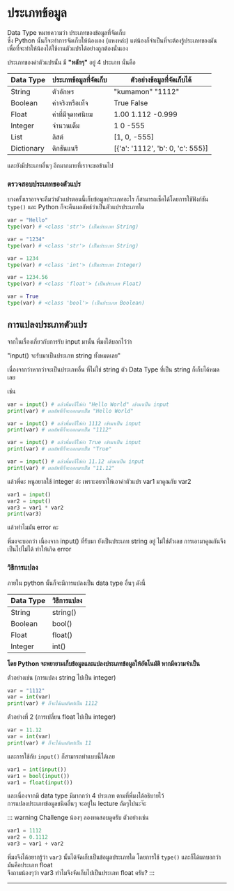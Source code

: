 # ประเภทข้อมูล
Data Type หมายความว่า ประเภทของข้อมูลที่จัดเก็บ <br>
ซึ่ง Python นั้นก็จะทำการจัดเก็บให้น้องเอง (แหงหล่ะ) แต่น้องก็จำเป็นที่จะต้องรู้ประเภทของมัน เพื่อที่จะทำให้น้องได้ใช้งานตัวแปรได้อย่างถูกต้องนั่นเอง

ประเภทของค่าตัวแปรนั้น มี **"หลักๆ"** อยู่ 4 ประเภท นั่นคือ

| Data Type     | ประเภทข้อมูลที่จัดเก็บ    | ตัวอย่างข้อมูลที่จัดเก็บได้  |
|-----------	|---------------------|---------------------|
| String    	| ตัวอักษร           	| "kumamon" "1112"    |
| Boolean   	| ค่าจริงหรือเท็จ         | True False        	|
| Float     	| ค่าที่มีจุดทศนิยม      	| 1.00 1.112 -0.999   |
| Integer   	| จำนวนเต็ม            | 1 0 -555          	 |
| List   	    | ลิสต์                 | [1, 0, -555]        |
| Dictionary   	| ดิกชันแนรี             | [{'a': '1112', 'b': 0, 'c': 555}]          	 |

และยังมีประเภทอื่นๆ อีกมากมายที่เราจะขอข้ามไป

### ตรวจสอบประเภทของตัวแปร
บางครั้งเราอาจจะลืมว่าตัวแปรตอนนี้เก็บข้อมูลประเภทอะไร ก็สามารถเช็คได้โดยการใช้ฟังก์ชัน `type()` และ Python ก็จะคืนผลลัพธ์ว่าเป็นตัวแปรประเภทใด

```python
var = "Hello"
type(var) # <class 'str'> (เป็นประเภท String)

var = "1234"
type(var) # <class 'str'> (เป็นประเภท String)

var = 1234
type(var) # <class 'int'> (เป็นประเภท Integer)

var = 1234.56
type(var) # <class 'float'> (เป็นประเภท Float)

var = True
type(var) # <class 'bool'> (เป็นประเภท Boolean)
```

## การแปลงประเภทตัวแปร
จากในเรื่องเกี่ยวกับการรับ input มานั้น พี่มงได้บอกไว้ว่า

"input() จะรับมาเป็นประเภท string ทั้งหมดเลย"

เนื่องจากว่าหากว่าจะเป็นประเภทอื่น ที่ไม่ใช่ string ตัว Data Type ที่เป็น string ก็เก็บได้หมดเลย

เช่น
```python
var = input() # แล้วพี่มงก็ใส่ค่า "Hello World" เข้ามาเป็น input
print(var) # ผลลัพทืก็จะออกมาเป็น "Hello World"

var = input() # แล้วพี่มงก็ใส่ค่า 1112 เข้ามาเป็น input
print(var) # ผลลัพทืก็จะออกมาเป็น "1112"

var = input() # แล้วพี่มงก็ใส่ค่า True เข้ามาเป็น input
print(var) # ผลลัพทืก็จะออกมาเป็น "True"

var = input() # แล้วพี่มงก็ใส่ค่า 11.12 เข้ามาเป็น input
print(var) # ผลลัพทืก็จะออกมาเป็น "11.12"
```

แล้วพี่คะ หนูอยากใช้ integer อ่ะ เพราะอยากให้เอาค่าตัวแปร var1 มาคูณกับ var2
```python
var1 = input()
var2 = input()
var3 = var1 * var2
print(var3)
```

แล้วทำไมมัน error คะ

พี่มงจะบอกว่า เนื่องจาก input() ที่รับมา ยังเป็นประเภท string อยู่ ไม่ใช่ตัวเลข การเอามาคูณกันจึงเป็นไปไม่ได้ ทำให้เกิด error

### วิธีการแปลง
ภายใน python นั้นก็จะมีการแปลงเป็น data type อื่นๆ ดังนี้

| Data Type 	| วิธีการแปลง 	|
|-----------	|-----------	|
| String    	| string()  	|
| Boolean   	| bool()      |
| Float     	| float()   	|
| Integer   	| int()     	|

**โดย Python จะพยายามเก็บข้อมูลและแปลงประเภทข้อมูลให้อัตโนมัติ หากมีความจำเป็น**

ตัวอย่างเช่น (การแปลง string ไปเป็น integer)
```python
var = "1112"
var = int(var)
print(var) # ก็จะได้ผลลัพท์เป็น 1112
```

ตัวอย่างที่ 2 (การเปลี่ยน float ไปเป็น integer)
```python
var = 11.12
var = int(var)
print(var) # ก็จะได้ผลลัพท์เป็น 11
```

และการใช้กับ `input()` ก็สามารถทำแบบนี้ได้เลย
```python
var1 = int(input())
var1 = bool(input())
var1 = float(input())
```

และเนื่องจากมี data type มีมากกว่า 4 ประเภท ตามที่พี่มงได้อธิบายไว้<br>
การแปลงประเภทข้อมูลชนิดอื่นๆ จะอยู่ใน lecture ถัดๆไปนะจ๊ะ

::: warning Challenge
น้องๆ ลองทดสอบดูครับ ตัวอย่างเช่น

```python
var1 = 1112
var2 = 0.1112
var3 = var1 + var2
```

พี่มงจึงได้อยากรู้ว่า `var3` นั้นได้จัดเก็บเป็นข้อมูลประเภทใด โดยการใช้ `type()` และก็ได้ผลบอกว่ามันคือประเภท float<br>
จึงถามน้องๆว่า var3 ทำไมจึงจัดเก็บไปเป็นประเภท float ครับ?
:::

---
